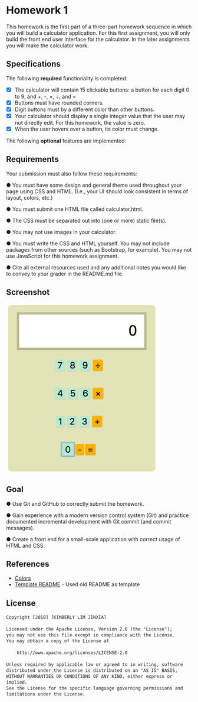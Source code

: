 # Homework 1

This homework is the first part of a three-part homework sequence in which you 
will build a calculator application. For this first assignment, you will only 
build the front end user interface for the calculator. In the later assignments 
you will make the calculator work. 

## Specifications

The following **required** functionality is completed:

* [X] The calculator will contain 15 clickable buttons: a button for each digit 0 to 9, and +, -, ×, ÷, and =
* [X] Buttons must have rounded corners.
* [X] Digit buttons must by a different color than other buttons.
* [X] Your calculator should display a single integer value that
the user may not directly edit. For this homework, the value
is zero.
* [X] When the user hovers over a button, its color must change.

The following **optional** features are implemented:

## Requirements

Your submission must also follow these requirements:

● You must have some design and general theme used throughout your page using CSS and
HTML. (I.e., your UI should look consistent in terms of layout, colors, etc.)

● You must submit one HTML file called calculator.html.

● The CSS must be separated out into (one or more) static file(s).

● You may not use images in your calculator.

● You must write the CSS and HTML yourself. You may not include packages from other sources
(such as Bootstrap, for example). You may not use JavaScript for this homework assignment.

● Cite all external resources used and any additional notes you would like to convey to your grader in the README.md file.

## Screenshot

![Alt text](calculator.png)

## Goal

● Use Git and GitHub to correctly submit the homework.

● Gain experience with a modern version control system (Git) and practice documented
incremental development with Git commit (and commit messages).

● Create a front end for a small-scale application with correct
usage of HTML and CSS.

## References

- [Colors](https://www.w3schools.com/cssref/css_colors.asp)
- [Template README](https://raw.githubusercontent.com/kimberlyljx/Twitter/master/README.md) - Used old README as template

## License

    Copyright [2018] [KIMBERLY LIM JINXIA]

    Licensed under the Apache License, Version 2.0 (the "License");
    you may not use this file except in compliance with the License.
    You may obtain a copy of the License at

        http://www.apache.org/licenses/LICENSE-2.0

    Unless required by applicable law or agreed to in writing, software
    distributed under the License is distributed on an "AS IS" BASIS,
    WITHOUT WARRANTIES OR CONDITIONS OF ANY KIND, either express or implied.
    See the License for the specific language governing permissions and
    limitations under the License.